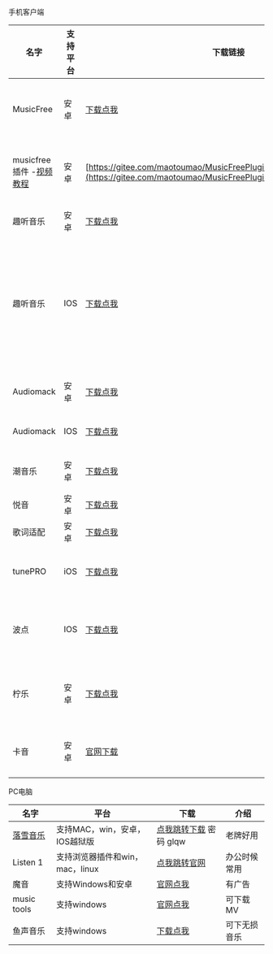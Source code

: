 手机客户端

| 名字                                                         | 支持平台 | 下载链接                                                     | 介绍                                     |
| ------------------------------------------------------------ | -------- | ------------------------------------------------------------ | ---------------------------------------- |
| MusicFree                                                    | 安卓     | [下载点我](https://aming.lanzouf.com/iP7jY0mk0sbc)           | 目前在用，非常nice                       |
| musicfree插件 -[视频教程](https:??WPHAORUANCC?%E6%95%99%E7%A8%8B%E8%A7%86%E9%A2%91/%E8%A7%W??) | 安卓     | [https://gitee.com/maotoumao/MusicFreePlugins/raw/master/plugins.json](https://gitee.com/maotoumao/MusicFreePlugins/raw/master/plugins.json) | 进去复制地址栏链接                       |
|                                                              |          |                                                              |                                          |
| 趣听音乐                                                     | 安卓     | [下载点我](https://wwz.lanzout.com/s/qlisten1?w1)            |                                          |
| 趣听音乐                                                     | IOS      | [下载点我](https://apps.apple.com/cn/app/ai-builder/id6448982270) | AI对话框输入，趣听音乐馆，点发送即可变身 |
| Audiomack                                                    | 安卓     | [下载点我](https://aming.lanzouf.com/iQE3h0ipfczg)           | 海外音乐多                               |
| Audiomack                                                    | IOS      | [下载点我](https://apps.apple.com/us/app/audiomack-stream-new-music/id921765888?l=zh) | 海外音乐多                               |
| 潮音乐                                                       | 安卓     | [下载点我](https://aming.lanzouv.com/i55cU09sbaji)           | 无亮点，稳定                             |
| 悦音                                                         | 安卓     | [下载点我](https://afengkeji.lanzouo.com/b0d3ex31i)          | 还可以                                   |
| 歌词适配                                                     | 安卓     | [下载点我](https://aming.lanzouq.com/iTE1Lxf2n0d)            | 老牌子                                   |
| tunePRO                                                      | iOS      | [下载点我](https://apps.apple.com/cn/app/id1248262508)       | 界面丑，库还行                           |
| 波点                                                         | IOS      | [下载点我](https://apps.apple.com/cn/app/id1541981555)       | 歌全，但费电，正版                       |
| 柠乐                                                         | 安卓     | [下载点我](https://aming.lanzouf.com/ievR00s0rx8h)           | 可听全网，可下无损                       |
| 卡音                                                         | 安卓     | [官网下载](http://music.ijanz.cn/)                           | 可听，可下载                             |

PC电脑

| 名字                                   | 平台                            | 下载                                                        | 介绍         |
| -------------------------------------- | ------------------------------- | ----------------------------------------------------------- | ------------ |
| [落雪音乐](https://lxmusic.toside.cn/) | 支持MAC，win，安卓，IOS越狱版   | [点我跳转下载](https://www.lanzoui.com/b0bf2cfa/) 密码 glqw | 老牌好用     |
| Listen 1                               | 支持浏览器插件和win，mac，linux | [点我跳转官网](https://listen1.github.io/listen1/)          | 办公时候常用 |
| 魔音                                   | 支持Windows和安卓               | [官网点我](http://morin.feiyu.vin/)                         | 有广告       |
| music tools                            | 支持windows                     | [官网点我](https://www.yijingying.com/html/musictools/)     | 可下载MV     |
| 鱼声音乐                               | 支持windows                     | [下载点我](https://aming.lanzouf.com/ioHas0rxraxg)          | 可下无损音乐 |


